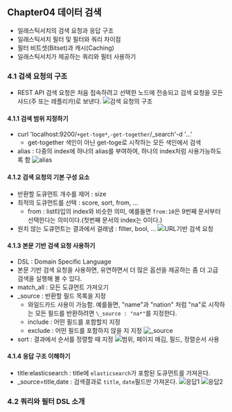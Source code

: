 ## Chapter04 데이터 검색
- 일래스틱서치의 검색 요청과 응답 구조
- 일래스틱서치 필터 및 필터와 쿼리 차이점
- 필터 비트셋(Bitset)과 캐시(Caching)
- 일래스틱서치가 제공하는 쿼리와 필터 사용하기

### 4.1 검색 요청의 구조
- REST API 검색 요청은 처음 접속하려고 선택한 노드에 전송되고 검색 요청을 모든 샤드(주 또는 레플리카)로 보낸다.
![검색 요청의 구조](https://user-images.githubusercontent.com/49108738/69907368-705a7080-1417-11ea-8085-c481708165bc.png)


#### 4.1.1 검색 범위 지정하기
- curl 'localhost:9200/`+get-toge*`,`-get-together`/\_search'-d '...'
  - get-together 색인이 아닌 get-toge로 시작하는 모든 색인에서 검색
- alias : 다중의 index에 하나의 alias를 부여하여, 하나의 index처럼 사용가능하도록 함
![alias](https://user-images.githubusercontent.com/49108738/69907439-06db6180-1419-11ea-8869-42760969f843.png)

#### 4.1.2 검색 요청의 기본 구성 요소
- 반환할 도큐먼트 개수를 제어 : size
- 최적의 도큐먼트를 선택 : score, sort, from, ...
  - from : list타입의 index와 비슷한 의미, 예를들면 `from:10`은 9번째 문서부터 선택한다는 의미이다.(첫번째 문서의 index는 0이다.)
- 원치 않는 도큐먼트는 결과에서 걸래냄 : filter, bool, ...
![URL기반 검색 요청](https://user-images.githubusercontent.com/49108738/69907556-4d7d8b80-141a-11ea-8dfb-ce0f2cc3df14.png)

#### 4.1.3 본문 기반 검색 요청 사용하기
- DSL : Domain Specific Language
- 본문 기반 검색 요청을 사용하면, 유연하면서 더 많은 옵션을 제공하는 좀 더 고급 검색을 실행해 볼 수 있다.
- match_all : 모든 도큐먼트 가져오기
- \_source : 반환할 필드 목록을 지정
  - 와일드카드 사용이 가능함. 예를들면, "name"과 "nation" 처럼 "na"로 시작하는 모든 필드를 반환하려면 `\_source : "na*"`를 지정한다.
  - include : 어떤 필드를 포함할지 지정
  - exclude : 어떤 필드를 포함하지 않을 지 지정
![\_source](https://user-images.githubusercontent.com/49108738/69914610-75f09e80-1489-11ea-858f-3457b4a58b32.png)
- sort : 결과에서 순서를 정렬할 때 지정
![범위, 페이지 매김, 필드, 정렬순서 사용](https://user-images.githubusercontent.com/49108738/69914717-8ce3c080-148a-11ea-9706-02bc8343ce7c.png)

#### 4.1.4 응답 구조 이해하기
- title:elasticsearch : title에 `elasticsearch`가 포함된 도큐먼트를 가져온다.
- \_source=title,date : 검색결과로 `title`, `date`필드만 가져온다.
![응답1](https://user-images.githubusercontent.com/49108738/69914730-e1873b80-148a-11ea-95c0-fe8cca45a37d.png)
![응답2](https://user-images.githubusercontent.com/49108738/69914762-46db2c80-148b-11ea-9e24-434b2679bf36.png)

### 4.2 쿼리와 필터 DSL 소개
